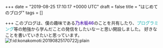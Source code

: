 
+++
date = "2019-08-25 17:10:17 +0000 UTC"
draft = false
title = "はじめてのブログ"
tags = []

+++
このブログは、僕の趣味である<span style="color: #673ab7;"><strong>乃木坂46</strong></span>のことを共有したり、<span style="color: #62c7c9;"><strong>プログラミング</strong></span>等の勉強から学んだことの発信をしたいなーと思い開設しました。
好きなことを書いていきたいと思っています。
 
 
 
<img class="hatena-fotolife" title="f:id:konakomoti:20190825170722j:plain" src="https://cdn-ak.f.st-hatena.com/images/fotolife/k/konakomoti/20190825/20190825170722.jpg" alt="f:id:konakomoti:20190825170722j:plain"/>

